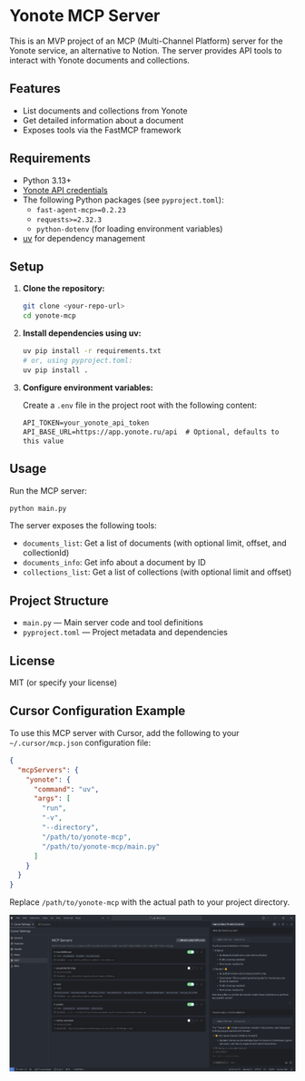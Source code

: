 # Yonote MCP Server

This is an MVP project of an MCP (Multi-Channel Platform) server for the Yonote service, an alternative to Notion. The server provides API tools to interact with Yonote documents and collections.

## Features

- List documents and collections from Yonote
- Get detailed information about a document
- Exposes tools via the FastMCP framework

## Requirements

- Python 3.13+
- [Yonote API credentials](https://app.yonote.ru/)
- The following Python packages (see `pyproject.toml`):
  - `fast-agent-mcp>=0.2.23`
  - `requests>=2.32.3`
  - `python-dotenv` (for loading environment variables)
- [uv](https://github.com/astral-sh/uv) for dependency management

## Setup

1. **Clone the repository:**
   ```bash
   git clone <your-repo-url>
   cd yonote-mcp
   ```

2. **Install dependencies using uv:**
   ```bash
   uv pip install -r requirements.txt
   # or, using pyproject.toml:
   uv pip install .
   ```

3. **Configure environment variables:**

   Create a `.env` file in the project root with the following content:
   ```
   API_TOKEN=your_yonote_api_token
   API_BASE_URL=https://app.yonote.ru/api  # Optional, defaults to this value
   ```

## Usage

Run the MCP server:
```bash
python main.py
```

The server exposes the following tools:
- `documents_list`: Get a list of documents (with optional limit, offset, and collectionId)
- `documents_info`: Get info about a document by ID
- `collections_list`: Get a list of collections (with optional limit and offset)

## Project Structure

- `main.py` — Main server code and tool definitions
- `pyproject.toml` — Project metadata and dependencies

## License

MIT (or specify your license)

## Cursor Configuration Example

To use this MCP server with Cursor, add the following to your `~/.cursor/mcp.json` configuration file:

```json
{
  "mcpServers": {
    "yonote": {
      "command": "uv",
      "args": [
        "run",
        "-v",
        "--directory",
        "/path/to/yonote-mcp",
        "/path/to/yonote-mcp/main.py"
      ]
    }
  }
}
```

Replace `/path/to/yonote-mcp` with the actual path to your project directory.

![Screenshot](./screenshot.png)
